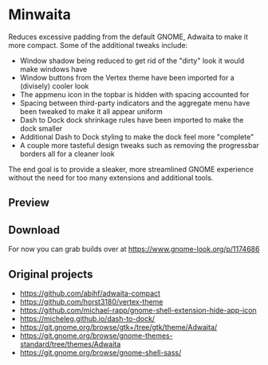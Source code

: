 # Minwaita
Reduces excessive padding from the default GNOME, Adwaita to make it more compact. Some of the additional tweaks include: 

<ul>
<li>Window shadow being reduced to get rid of the "dirty" look it would make windows have</li>
<li>Window buttons from the Vertex theme have been imported for a (divisely) cooler look</li>
<li>The appmenu icon in the topbar is hidden with spacing accounted for</li>
<li>Spacing between third-party indicators and the aggregate menu have been tweaked to make it all appear uniform</li>
<li>Dash to Dock dock shrinkage rules have been imported to make the dock smaller</li>
<li>Additional Dash to Dock styling to make the dock feel more "complete"</li>
<li>A couple more tasteful design tweaks such as removing the progressbar borders all for a cleaner look</li>
</ul>

The end goal is to provide a sleaker, more streamlined GNOME experience without the need for too many extensions and additional tools.

## Preview

## Download
For now you can grab builds over at https://www.gnome-look.org/p/1174686

## Original projects
- https://github.com/abihf/adwaita-compact
- https://github.com/horst3180/vertex-theme
- https://github.com/michael-rapp/gnome-shell-extension-hide-app-icon
- https://micheleg.github.io/dash-to-dock/
- https://git.gnome.org/browse/gtk+/tree/gtk/theme/Adwaita/
- https://git.gnome.org/browse/gnome-themes-standard/tree/themes/Adwaita
- https://git.gnome.org/browse/gnome-shell-sass/
